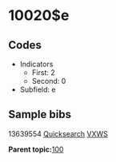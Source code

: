 # 10020$e

## Codes

-   Indicators
    -   First: 2
    -   Second: 0
-   Subfield: e

## Sample bibs

13639554 [Quicksearch](https://search.library.yale.edu/catalog/13639554) [VXWS](http://prodorbis.library.yale.edu:7014/vxws/GetHoldingsService?bibId=13639554)

**Parent topic:**[100](../../tags/100/100.md)

